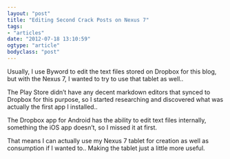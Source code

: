 ```yaml
---
layout: "post"
title: "Editing Second Crack Posts on Nexus 7"
tags: 
- "articles"
date: "2012-07-18 13:10:59"
ogtype: "article"
bodyclass: "post"
---
```


Usually, I use Byword to edit the text files stored on Dropbox for this blog, but with the Nexus 7, I wanted to try to use that tablet as well..

The Play Store didn’t have any decent markdown editors that synced to Dropbox for this purpose, so I started researching and discovered what was actually the first app I installed..

The Dropbox app for Android has the ability to edit text files internally, something the iOS app doesn’t, so I missed it at first.

That means I can actually use my Nexus 7 tablet for creation as well as consumption if I wanted to.. Making the tablet just a little more useful.